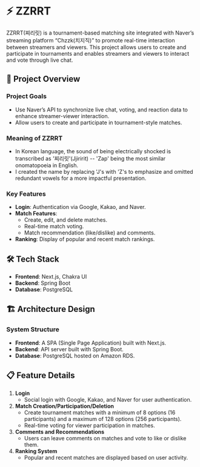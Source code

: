 # ⚡ ZZRRT

ZZRRT(찌리릿) is a tournament-based matching site integrated with Naver’s streaming platform “Chzzk(치지직)”
to promote real-time interaction between streamers and viewers.
This project allows users to create and participate in tournaments
and enables streamers and viewers to interact and vote through live chat.

## 📝 Project Overview

### Project Goals

- Use Naver’s API to synchronize live chat, voting, and reaction data to enhance streamer-viewer interaction.
- Allow users to create and participate in tournament-style matches.

### Meaning of ZZRRT

- In Korean language, the sound of being electrically shocked is transcribed as '찌리릿'(Jjiririt) -- 'Zap' being the most
  similar onomatopoeia in English.
- I created the name by replacing 'J's with 'Z's to emphasize and omitted redundant
  vowels for a more impactful presentation.

### Key Features

- **Login**: Authentication via Google, Kakao, and Naver.
- **Match Features**:
    - Create, edit, and delete matches.
    - Real-time match voting.
    - Match recommendation (like/dislike) and comments.
- **Ranking**: Display of popular and recent match rankings.

## 🛠️ Tech Stack

- **Frontend**: Next.js, Chakra UI
- **Backend**: Spring Boot
- **Database**: PostgreSQL

## 🏗️ Architecture Design

### System Structure

- **Frontend**: A SPA (Single Page Application) built with Next.js.
- **Backend**: API server built with Spring Boot.
- **Database**: PostgreSQL hosted on Amazon RDS.

## 📋 Feature Details

1. **Login**
    - Social login with Google, Kakao, and Naver for user authentication.
2. **Match Creation/Participation/Deletion**
    - Create tournament matches with a minimum of 8 options (16 participants) and a maximum of 128 options (256
      participants).
    - Real-time voting for viewer participation in matches.
3. **Comments and Recommendations**
    - Users can leave comments on matches and vote to like or dislike them.
4. **Ranking System**
    - Popular and recent matches are displayed based on user activity.

[//]: # (## 📂 Project Structure)

[//]: # ()

[//]: # (```plaintext)

[//]: # (ZZRRT/)

[//]: # (├── backend/)

[//]: # (│   ├── src/)

[//]: # (│   └── Dockerfile.backend)

[//]: # (├── frontend/)

[//]: # (│   ├── pages/)

[//]: # (│   └── Dockerfile.frontend)

[//]: # (└── docker-compose.yml)

[//]: # (```)
